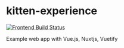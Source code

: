 # kitten-experience

[![Frontend Build Status](https://travis-ci.org/lehnert-andre/kitten-experience.svg?branch=master)](https://travis-ci.org/lehnert-andre/kitten-experience)

Example web app with Vue.js, Nuxtjs, Vuetify
